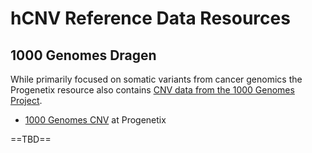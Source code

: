 # hCNV Reference Data Resources

## 1000 Genomes Dragen

While primarily focused on somatic variants from cancer genomics the Progenetix
resource also contains [CNV data from the 1000 Genomes Project](https://aws.amazon.com/blogs/industries/dragen-reanalysis-of-the-1000-genomes-dataset-now-available-on-the-registry-of-open-data/).

* [1000 Genomes CNV](https://progenetix.org/progenetix-cohorts/oneKgenomes/) at Progenetix

==TBD==